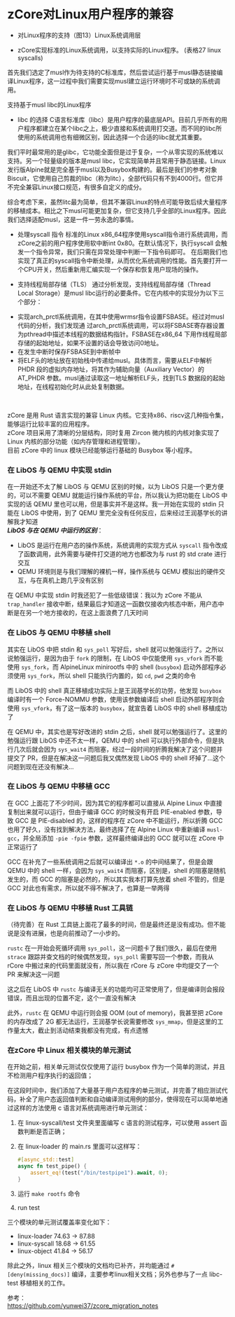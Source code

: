 # zCore对Linux用户程序的兼容

* 对Linux程序的支持（图13）Linux系统调用层

* zCore实现标准的Linux系统调用，以支持实际的Linux程序。
(表格27 linux syscalls)

首先我们选定了musl作为待支持的C标准库，然后尝试运行基于musl静态链接编译Linux程序，这一过程中我们需要实现musl建立运行环境时不可或缺的系统调用。

支持基于musl libc的Linux程序

* libc 的选择
C语言标准库（libc）是用户程序的最底层API。目前几乎所有的用户程序都建立在某个libc之上，极少直接和系统调用打交道。而不同的libc所使用的系统调用也有细微区别，因此选择一个合适的libc就尤其重要。

我们平时最常用的是glibc，它功能全面但是过于复杂，一个从零实现的系统难以支持。另一个轻量级的版本是musl libc，它实现简单并且常用于静态链接。Linux发行版Alpine就是完全基于musl以及Busybox构建的。最后是我们的参考对象Biscuit，它使用自己剪裁的libc（称为litc），全部代码只有不到4000行。但它并不完全兼容Linux接口规范，有很多自定义的成分。

综合考虑下来，虽然litc最为简单，但其不兼容Linux的特点可能导致后续大量程序的移植成本。相比之下musl可能更加复杂，但它支持几乎全部的Linux程序。因此我们选择适配musl，这是一件一劳永逸的事情。

* 处理syscall 指令
标准的Linux x86_64程序使用syscall指令进行系统调用，而zCore之前的用户程序使用软中断int 0x80。在默认情况下，执行syscall 会触发一个指令异常，我们只需在异常处理中判断一下指令码即可。
在后期我们也实现了真正的syscall指令中断处理，从而优化系统调用的性能。首先要打开一个CPU开关，然后重新用汇编实现一个保存和恢复用户现场的操作。


* 支持线程局部存储（TLS）
通过分析发现，支持线程局部存储（Thread Local Storage）是musl libc运行的必要条件。它在内核中的实现分为以下三个部分：
- 实现arch_prctl系统调用，在其中使用wrmsr指令设置FSBASE。经过对musl代码的分析，我们发现通
过arch_prctl系统调用，可以将FSBASE寄存器设置为pthread中描述本线程的数据结构指针。FSBASE在x86_64 下用作线程局部存储的起始地址，如果不设置的话会导致访问0地址。
- 在发生中断时保存FSBASE到中断帧中
- 将ELF头的地址放在初始栈中传递给musl。具体而言，需要从ELF中解析PHDR 段的虚拟内存地址，将其作为辅助向量（Auxiliary Vector）的AT_PHDR 参数。musl通过读取这一地址解析ELF头，找到TLS 数据段的起始地址，在线程初始化时从此处复制数据。
<br>

zCore 是用 Rust 语言实现的兼容 Linux 内核。它支持x86、riscv这几种指令集，能够运行比较丰富的应用程序。<br>
zCore 项目采用了清晰的分层结构，同时复用 Zircon 微内核的内核对象实现了 Linux 内核的部分功能（如内存管理和进程管理）。<br>
目前 zCore 中的 linux 模块已经能够运行基础的 Busybox 等小程序。

### 在 LibOS 与 QEMU 中实现 stdin

在一开始还不太了解 LibOS 与 QEMU 区别的时候，以为 LibOS 只是一个更方便的，可以不需要 QEMU 就能运行操作系统的平台，所以我认为把功能在 LibOS 中实现的话 QEMU 里也可以用，但是事实并不是这样。我一开始在实现的 stdin 只能在 LibOS 中使用，到了 QEMU 里完全没有任何反应，后来经过王润基学长的讲解我才知道<br>
***LibOS 与在 QEMU 中运行的区别***：

- LibOS 是运行在用户态的操作系统，系统调用的实现方式从 `syscall` 指令改成了函数调用，此外需要与硬件打交道的地方也都改为与 rust 的 std crate 进行交互
- QEMU 环境则是与我们理解的裸机一样，操作系统与 QEMU 模拟出的硬件交互，与在真机上跑几乎没有区别

在 QEMU 中实现 stdin 时我还犯了一些低级错误：我以为 zCore 不能从 `trap_handler` 接收中断，结果最后才知道这一函数仅接收内核态中断，用户态中断是在另一个地方接收的，在这上面浪费了几天时间

### 在 LibOS 与 QEMU 中移植 shell

其实在 LibOS 中把 stdin 和 `sys_poll` 写好后，shell 就可以勉强运行了。之所以说勉强运行，是因为由于 `fork` 的限制，在 LibOS 中仅能使用 `sys_vfork` 而不能使用 `sys_fork`，而 AlpineLinux minirootfs 中的 shell (`busybox`) 启动外部程序必须使用 `sys_fork`，所以 shell 只能执行内置的，如 `cd`, `pwd` 之类的命令

而 LibOS 中的 shell 真正移植成功实际上是王润基学长的功劳，他发现 `busybox` 编译时有一个 Force-NOMMU 参数，使用该参数编译后 shell 启动外部程序则会使用 `sys_vfork`，有了这一版本的 `busybox`，就宣告着 LibOS 中的 shell 移植成功了

在 QEMU 中，其实也是写好改进的 stdin 之后，shell 就可以勉强运行了。这里的勉强运行跟 LibOS 中还不太一样，QEMU 中的 shell 可以执行外部命令，但是执行几次后就会因为 `sys_wait4` 而阻塞，经过一段时间的折腾我解决了这个问题并提交了 PR，但是在解决这一问题后我又偶然发现 LibOS 中的 shell 坏掉了...这个问题到现在还没有解决...

### 在 LibOS 与 QEMU 中移植 GCC

在 GCC 上面花了不少时间，因为其它的程序都可以直接从 Alpine Linux 中直接复制出来就可以运行，但由于编译 GCC 的时候没有开启 PIE-enabled 参数，导致 GCC 是 PIE-disabled 的，这样的程序在 zCore 中不能运行，所以折腾 GCC 也用了好久，没有找到解决方法，最终选择了在 Alpine Linux 中重新编译 `musl-gcc`，并全局添加 `-pie -fpie` 参数，这样最终编译出的 GCC 就可以在 zCore 中正常运行了

GCC 在补充了一些系统调用之后就可以编译出 `*.o` 的中间结果了，但是会跟 QEMU 中的 shell 一样，会因为 `sys_wait4` 而阻塞，区别是，shell 的阻塞是随机发生的，而 GCC 的阻塞是必然的，所以其实我本打算先放着 shell 不管的，但是 GCC 对此也有需求，所以就不得不解决了，也算是一举两得

### 在 LibOS 与 QEMU 中移植 Rust 工具链 

（待完善）在 Rust 工具链上面花了最多的时间，但是最终还是没有成功。但不能说是没有进展，也是向前推动了一小步的。

`rustc` 在一开始会死循环调用 `sys_poll`，这一问题卡了我们很久，最后在使用 `strace` 跟踪并查文档的时候偶然发现，`sys_poll` 需要写回一个参数，而我从 rCore 中搬过来的代码里面就没有，所以我在 rCore 与 zCore 中均提交了一个 PR 来解决这一问题

这之后在 LibOS 中 `rustc` 与编译无关的功能均可正常使用了，但是编译则会报段错误，而且出现的位置不定，这个一直没有解决

此外，`rustc` 在 QEMU 中运行则会报 OOM (out of memory)，我甚至把 zCore 的内存改成了 2G 都无法运行，王润基学长说需要修改 `sys_mmap`，但是这里的工作量太大，截止到活动结束我都没有完成，有点遗憾

### 在zCore 中 Linux 相关模块的单元测试

在开始之前，相关单元测试仅仅使用了运行 busybox 作为一个简单的测试，并且不检测用户程序执行的返回值；

在这段时间中，我们添加了大量基于用户态程序的单元测试，并完善了相应测试代码，补全了用户态返回值判断和自动编译测试用例的部分，使得现在可以简单地通过这样的方法使用 c 语言对系统调用进行单元测试：

1. 在 linux-syscall/test 文件夹里面编写 c 语言的测试程序，可以使用 assert 函数判断是否正确；
2. 在 linux-loader 的 main.rs 里面可以这样写：

   ```rust
   #[async_std::test]
   async fn test_pipe() {
       assert_eq!(test("/bin/testpipe1").await, 0);
   }
   ```

3. 运行 `make rootfs` 命令
4. run test

三个模块的单元测试覆盖率变化如下：

- linux-loader  74.63 -> 87.88
- linux-syscall 18.68 -> 61.55
- linux-object  41.84 -> 56.17

除此之外，linux 相关三个模块的文档均已补齐，并均能通过 `#[deny(missing_docs)]` 编译，主要参考linux相关文档；另外也参与了一点 libc-test 移植相关的工作。

参考：<br>
https://github.com/yunwei37/zcore_migration_notes
